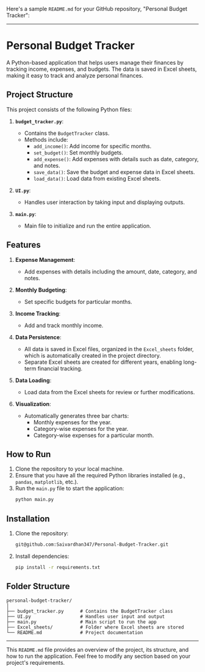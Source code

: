 Here's a sample `README.md` for your GitHub repository, "Personal Budget Tracker":

---

# Personal Budget Tracker

A Python-based application that helps users manage their finances by tracking income, expenses, and budgets. The data is saved in Excel sheets, making it easy to track and analyze personal finances.

## Project Structure

This project consists of the following Python files:

1. **`budget_tracker.py`**:
   - Contains the `BudgetTracker` class.
   - Methods include:
     - `add_income()`: Add income for specific months.
     - `set_budget()`: Set monthly budgets.
     - `add_expense()`: Add expenses with details such as date, category, and notes.
     - `save_data()`: Save the budget and expense data in Excel sheets.
     - `load_data()`: Load data from existing Excel sheets.
   
2. **`UI.py`**:
   - Handles user interaction by taking input and displaying outputs.
   
3. **`main.py`**:
   - Main file to initialize and run the entire application.

## Features

1. **Expense Management**:
   - Add expenses with details including the amount, date, category, and notes.
   
2. **Monthly Budgeting**:
   - Set specific budgets for particular months.

3. **Income Tracking**:
   - Add and track monthly income.

4. **Data Persistence**:
   - All data is saved in Excel files, organized in the `Excel_sheets` folder, which is automatically created in the project directory.
   - Separate Excel sheets are created for different years, enabling long-term financial tracking.

5. **Data Loading**:
   - Load data from the Excel sheets for review or further modifications.

6. **Visualization**:
   - Automatically generates three bar charts:
     - Monthly expenses for the year.
     - Category-wise expenses for the year.
     - Category-wise expenses for a particular month.

## How to Run

1. Clone the repository to your local machine.
2. Ensure that you have all the required Python libraries installed (e.g., `pandas`, `matplotlib`, etc.).
3. Run the `main.py` file to start the application:
   ```bash
   python main.py
   ```

## Installation

1. Clone the repository:
   ```bash
   git@github.com:Saivardhan347/Personal-Budget-Tracker.git
   ```
2. Install dependencies:
   ```bash
   pip install -r requirements.txt
   ```

## Folder Structure

```
personal-budget-tracker/
│
├── budget_tracker.py      # Contains the BudgetTracker class
├── UI.py                  # Handles user input and output
├── main.py                # Main script to run the app
├── Excel_sheets/          # Folder where Excel sheets are stored
└── README.md              # Project documentation
```

---

This `README.md` file provides an overview of the project, its structure, and how to run the application. Feel free to modify any section based on your project's requirements.
